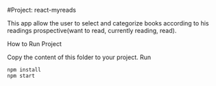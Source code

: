 #Project: react-myreads



This app allow the user to select and categorize books according to his readings prospective(want to read, currently reading, read).

How to Run Project

Copy the content of this folder to your project. Run
```
npm install
npm start
```
